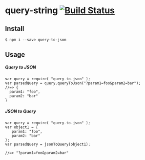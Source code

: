 
# query-string [![Build Status](https://travis-ci.org/juanpicado/query-to-json.svg?branch=master)](https://travis-ci.org/juanpicado/query-to-json)

## Install

```
$ npm i --save query-to-json
```

## Usage


##### Query to JSON

    var query = require( "query-to-json" );
    var parsedQuery = query.queryToJson("?param1=foo&param2=bar");
    //=> {
      param1: "foo",
      param2: "bar"
    }

##### JSON to Query

    var query = require( "query-to-json" );
    var object1 = {
       param1: "foo",
       param2: "bar"
    };
    var parsedQuery = jsonToQuery(object1);
    
    //=> "?param1=foo&param2=bar"
    
    

